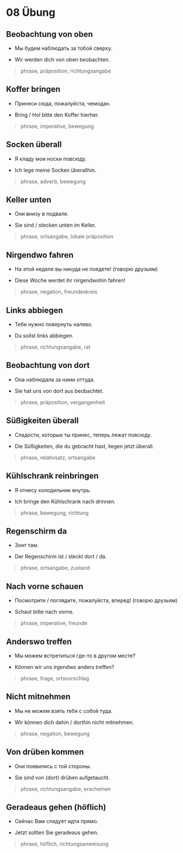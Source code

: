 # 08 Übung


## Beobachtung von oben
- Мы будем наблюдать за тобой сверху.
* Wir werden dich von oben beobachten.
> phrase, präposition, richtungsangabe

## Koffer bringen
- Принеси сюда, пожалуйста, чемодан.
* Bring / Hol bitte den Koffer hierher.
> phrase, imperative, bewegung

## Socken überall
- Я кладу мои носки повсюду.
* Ich lege meine Socken überallhin.
> phrase, adverb, bewegung

## Keller unten
- Они внизу в подвале.
* Sie sind / stecken unten im Keller.
> phrase, ortsangabe, lokale präposition

## Nirgendwo fahren
- На этой неделе вы никуда не поедете! (говорю друзьям)
* Diese Woche werdet ihr nirgendwohin fahren!
> phrase, negation, freundeskreis

## Links abbiegen
- Тебе нужно повернуть налево.
* Du sollst links abbiegen.
> phrase, richtungsangabe, rat

## Beobachtung von dort
- Она наблюдала за нами оттуда.
* Sie hat uns von dort aus beobachtet.
> phrase, präposition, vergangenheit

## Süßigkeiten überall
- Сладости, которые ты принес, теперь лежат повсюду.
* Die Süßigkeiten, die du gebracht hast, liegen jetzt überall.
> phrase, relativsatz, ortsangabe

## Kühlschrank reinbringen
- Я отнесу холодильник внутрь.
* Ich bringe den Kühlschrank nach drinnen.
> phrase, bewegung, richtung

## Regenschirm da
- Зонт там.
* Der Regenschirm ist / steckt dort / da.
> phrase, ortsangabe, zustand

## Nach vorne schauen
- Посмотрите / поглядите, пожалуйста, вперед! (говорю друзьям)
* Schaut bitte nach vorne.
> phrase, imperative, freunde

## Anderswo treffen
- Мы можем встретиться где-то в другом месте?
* Können wir uns irgendwo anders treffen?
> phrase, frage, ortsvorschlag

## Nicht mitnehmen
- Мы не можем взять тебя с собой туда.
* Wir können dich dahin / dorthin nicht mitnehmen.
> phrase, negation, bewegung

## Von drüben kommen
- Они появились с той стороны.
* Sie sind von (dort) drüben aufgetaucht.
> phrase, richtungsangabe, erscheinen

## Geradeaus gehen (höflich)
- Сейчас Вам следует идти прямо.
* Jetzt sollten Sie geradeaus gehen.
> phrase, höflich, richtungsanweisung